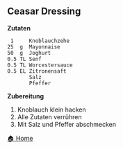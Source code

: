 Ceasar Dressing
-----------------

**Zutaten**

```
 1     Knoblauchzehe
25  g  Mayonnaise
50  g  Joghurt
0.5 TL Senf
0.5 TL Worcestersauce
0.5 EL Zitronensaft
       Salz
       Pfeffer
```

**Zubereitung**

1. Knoblauch klein hacken
2. Alle Zutaten verrühren
3. Mit Salz und Pfeffer abschmecken

[🏠 Home](./../)
